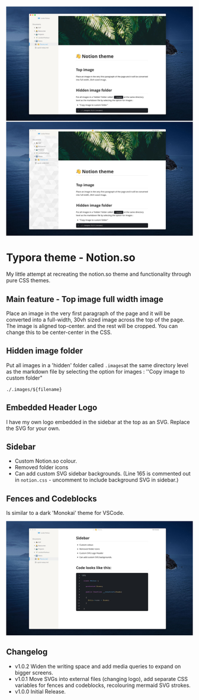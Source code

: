 
![Notion Screenshot](https://github.com/IORoot/typora__notion-theme/blob/master/notion/Notion.jpg?raw=true)
![Notion Screenshot](https://github.com/IORoot/typora__notion-theme/blob/master/notion/NotionPattern.jpg?raw=true)

# Typora theme - Notion.so

My little attempt at recreating the notion.so theme and functionality through pure CSS themes.

## Main feature - Top image full width image

Place an image in the very first paragraph of the page and it will be converted into a full-width, 30vh sized image across the top of the page. 
The image is aligned top-center. and the rest will be cropped. You can change this to be center-center in the CSS.


## Hidden image folder

Put all images in a 'hidden' folder called `.images`at the same directory level as the markdown file by selecting the option for images :  ''Copy image to custom folder"

```
./.images/${filename}
```

## Embedded Header Logo

I have my own logo embedded in the sidebar at the top as an SVG. Replace the SVG for your own.

## Sidebar

- Custom Notion.so colour.
- Removed folder icons
- Can add custom SVG sidebar backgrounds.  (Line 165 is commented out in `notion.css` - uncomment to include background SVG in sidebar.)


## Fences and Codeblocks

Is similar to a dark 'Monokai' theme for VSCode.

![Notion Screenshot](https://github.com/IORoot/typora__notion-theme/blob/master/notion/NotionCode.jpg?raw=true)

## Changelog

- v1.0.2 Widen the writing space and add media queries to expand on bigger screens.
- v1.0.1 Move SVGs into external files (changing logo), add separate CSS variables for fences and codeblocks, recolouring mermaid SVG strokes.
- v1.0.0 Initial Release.
